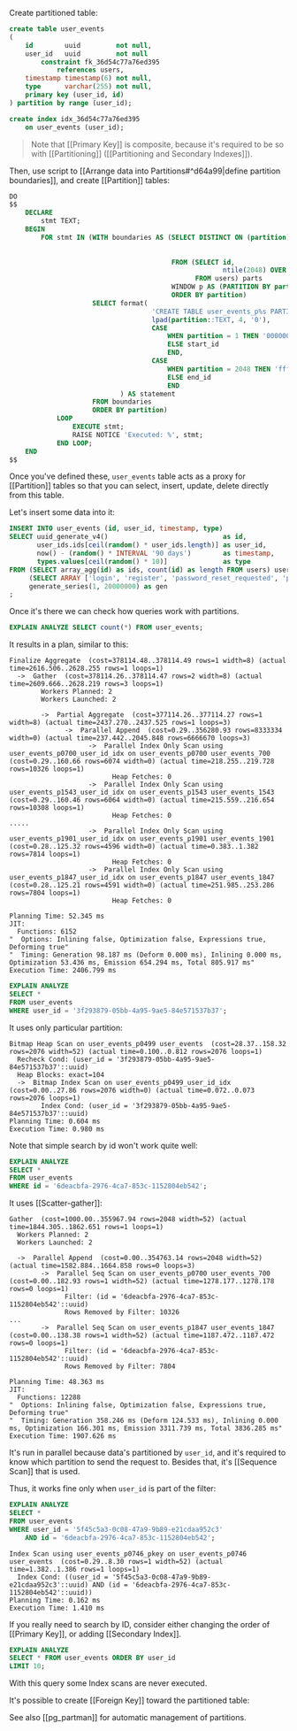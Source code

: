 Create partitioned table:

```sql
create table user_events
(
    id        uuid         not null,
    user_id   uuid         not null
        constraint fk_36d54c77a76ed395
            references users,
    timestamp timestamp(6) not null,
    type      varchar(255) not null,
    primary key (user_id, id)
) partition by range (user_id);

create index idx_36d54c77a76ed395
    on user_events (user_id);
```

> Note that [[Primary Key]] is composite, because it's required to be so with [[Partitioning]] ([[Partitioning and Secondary Indexes]]).

Then, use script to [[Arrange data into Partitions#^d64a99|define partition boundaries]], and create [[Partition]] tables:

```sql
DO
$$
    DECLARE
        stmt TEXT;
    BEGIN
        FOR stmt IN (WITH boundaries AS (SELECT DISTINCT ON (partition) partition,
                                                                        lag(id, 1) OVER ()    AS start_id,
                                                                        last_value(id) OVER p AS end_id
                                         FROM (SELECT id,
                                                      ntile(2048) OVER (ORDER BY id) partition
                                               FROM users) parts
                                         WINDOW p AS (PARTITION BY partition)
                                         ORDER BY partition)
                     SELECT format(
                                    'CREATE TABLE user_events_p%s PARTITION OF user_events FOR VALUES FROM (%L) TO (%L);',
                                    lpad(partition::TEXT, 4, '0'),
                                    CASE
                                        WHEN partition = 1 THEN '00000000-0000-0000-0000-000000000000'::UUID
                                        ELSE start_id
                                        END,
                                    CASE
                                        WHEN partition = 2048 THEN 'ffffffff-ffff-ffff-ffff-ffffffffffff'::UUID
                                        ELSE end_id
                                        END
                            ) AS statement
                     FROM boundaries
                     ORDER BY partition)
            LOOP
                EXECUTE stmt;
                RAISE NOTICE 'Executed: %', stmt;
            END LOOP;
    END
$$
```

Once you've defined these, `user_events` table acts as a proxy for [[Partition]] tables so that you can select, insert, update, delete directly from this table.

Let's insert some data into it:

```sql
INSERT INTO user_events (id, user_id, timestamp, type)
SELECT uuid_generate_v4()                             as id,
       user_ids.ids[ceil(random() * user_ids.length)] as user_id,
       now() - (random() * INTERVAL '90 days')        as timestamp,
       types.values[ceil(random() * 10)]              as type
FROM (SELECT array_agg(id) as ids, count(id) as length FROM users) user_ids,
     (SELECT ARRAY ['login', 'register', 'password_reset_requested', 'password_reset', 'form_submit', 'file_upload', 'search', 'purchase', 'profile_update', 'password_change'] values) as types,
     generate_series(1, 20000000) as gen
;
```

Once it's there we can check how queries work with partitions.

```sql
EXPLAIN ANALYZE SELECT count(*) FROM user_events;
```

It results in a plan, similar to this:

```
Finalize Aggregate  (cost=378114.48..378114.49 rows=1 width=8) (actual time=2616.506..2628.255 rows=1 loops=1)
  ->  Gather  (cost=378114.26..378114.47 rows=2 width=8) (actual time=2609.666..2628.219 rows=3 loops=1)
        Workers Planned: 2
        Workers Launched: 2

        ->  Partial Aggregate  (cost=377114.26..377114.27 rows=1 width=8) (actual time=2437.270..2437.525 rows=1 loops=3)
              ->  Parallel Append  (cost=0.29..356280.93 rows=8333334 width=0) (actual time=237.442..2045.848 rows=6666670 loops=3)
                    ->  Parallel Index Only Scan using user_events_p0700_user_id_idx on user_events_p0700 user_events_700  (cost=0.29..160.66 rows=6074 width=0) (actual time=218.255..219.728 rows=10326 loops=1)
                          Heap Fetches: 0
                    ->  Parallel Index Only Scan using user_events_p1543_user_id_idx on user_events_p1543 user_events_1543  (cost=0.29..160.46 rows=6064 width=0) (actual time=215.559..216.654 rows=10308 loops=1)
                          Heap Fetches: 0
.....
                    ->  Parallel Index Only Scan using user_events_p1901_user_id_idx on user_events_p1901 user_events_1901  (cost=0.28..125.32 rows=4596 width=0) (actual time=0.383..1.382 rows=7814 loops=1)
                          Heap Fetches: 0
                    ->  Parallel Index Only Scan using user_events_p1847_user_id_idx on user_events_p1847 user_events_1847  (cost=0.28..125.21 rows=4591 width=0) (actual time=251.985..253.286 rows=7804 loops=1)
                          Heap Fetches: 0

Planning Time: 52.345 ms
JIT:
  Functions: 6152
"  Options: Inlining false, Optimization false, Expressions true, Deforming true"
"  Timing: Generation 98.187 ms (Deform 0.000 ms), Inlining 0.000 ms, Optimization 53.436 ms, Emission 654.294 ms, Total 805.917 ms"
Execution Time: 2406.799 ms
```

```sql
EXPLAIN ANALYZE
SELECT *
FROM user_events
WHERE user_id = '3f293879-05bb-4a95-9ae5-84e571537b37';
```

It uses only particular partition:

```
Bitmap Heap Scan on user_events_p0499 user_events  (cost=28.37..158.32 rows=2076 width=52) (actual time=0.100..0.812 rows=2076 loops=1)
  Recheck Cond: (user_id = '3f293879-05bb-4a95-9ae5-84e571537b37'::uuid)
  Heap Blocks: exact=104
  ->  Bitmap Index Scan on user_events_p0499_user_id_idx  (cost=0.00..27.86 rows=2076 width=0) (actual time=0.072..0.073 rows=2076 loops=1)
        Index Cond: (user_id = '3f293879-05bb-4a95-9ae5-84e571537b37'::uuid)
Planning Time: 0.604 ms
Execution Time: 0.980 ms
```

Note that simple search by id won't work quite well:

```sql
EXPLAIN ANALYZE
SELECT *
FROM user_events
WHERE id = '6deacbfa-2976-4ca7-853c-1152804eb542';
```

It uses [[Scatter-gather]]:
```
Gather  (cost=1000.00..355967.94 rows=2048 width=52) (actual time=1844.305..1862.651 rows=1 loops=1)
  Workers Planned: 2
  Workers Launched: 2

  ->  Parallel Append  (cost=0.00..354763.14 rows=2048 width=52) (actual time=1582.884..1664.858 rows=0 loops=3)
        ->  Parallel Seq Scan on user_events_p0700 user_events_700  (cost=0.00..182.93 rows=1 width=52) (actual time=1278.177..1278.178 rows=0 loops=1)
              Filter: (id = '6deacbfa-2976-4ca7-853c-1152804eb542'::uuid)
              Rows Removed by Filter: 10326
...
        ->  Parallel Seq Scan on user_events_p1847 user_events_1847  (cost=0.00..138.38 rows=1 width=52) (actual time=1187.472..1187.472 rows=0 loops=1)
              Filter: (id = '6deacbfa-2976-4ca7-853c-1152804eb542'::uuid)
              Rows Removed by Filter: 7804

Planning Time: 48.363 ms
JIT:
  Functions: 12288
"  Options: Inlining false, Optimization false, Expressions true, Deforming true"
"  Timing: Generation 358.246 ms (Deform 124.533 ms), Inlining 0.000 ms, Optimization 166.301 ms, Emission 3311.739 ms, Total 3836.285 ms"
Execution Time: 1907.626 ms
```

It's run in parallel because data's partitioned by `user_id`, and it's required to know which partition to send the request to. Besides that, it's [[Sequence Scan]] that is used.

Thus, it works fine only when `user_id` is part of the filter:

```sql
EXPLAIN ANALYZE
SELECT *
FROM user_events
WHERE user_id = '5f45c5a3-0c08-47a9-9b89-e21cdaa952c3'
    AND id = '6deacbfa-2976-4ca7-853c-1152804eb542';
```

```
Index Scan using user_events_p0746_pkey on user_events_p0746 user_events  (cost=0.29..8.30 rows=1 width=52) (actual time=1.382..1.386 rows=1 loops=1)
  Index Cond: ((user_id = '5f45c5a3-0c08-47a9-9b89-e21cdaa952c3'::uuid) AND (id = '6deacbfa-2976-4ca7-853c-1152804eb542'::uuid))
Planning Time: 0.162 ms
Execution Time: 1.410 ms
```

If you really need to search by ID, consider either changing the order of [[Primary Key]], or adding [[Secondary Index]].

```sql
EXPLAIN ANALYZE
SELECT * FROM user_events ORDER BY user_id
LIMIT 10;
```

With this query some Index scans are never executed.

It's possible to create [[Foreign Key]] toward the partitioned table:



See also [[pg_partman]] for automatic management of partitions.


